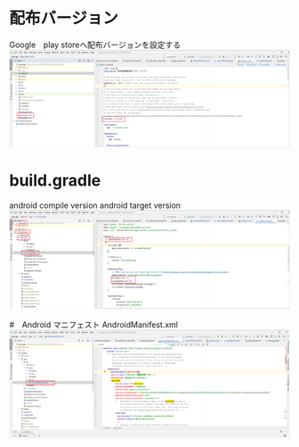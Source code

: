 #   配布バージョン 
Google　play storeへ配布バージョンを設定する
![](img/set-version/2023-04-08-22-48-14.png)

# build.gradle 
android compile version
android target version
![](img/set-version/2023-04-08-22-46-08.png)

#　Android マニフェスト
AndroidManifest.xml
![](img/set-version/2023-04-08-22-52-28.png)
